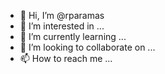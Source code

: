 - 👋 Hi, I’m @rparamas
- 👀 I’m interested in ...
- 🌱 I’m currently learning ...
- 💞️ I’m looking to collaborate on ...
- 📫 How to reach me ...

<!---
rparamas/rparamas is a ✨ special ✨ repository because its `README.md` (this file) appears on your GitHub profile.
You can click the Preview link to take a look at your changes.
--->
